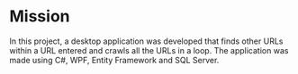 # Mission
In this project, a desktop application was developed that finds other URLs within a URL entered and crawls all the URLs in a loop. The application was made using C#, WPF, Entity Framework and SQL Server.

